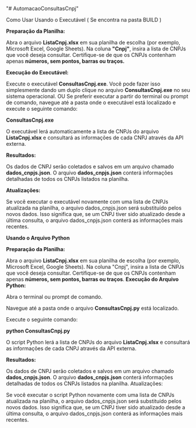 "# AutomacaoConsultasCnpj" 

Como Usar Usando o Executável ( Se encontra na pasta BUILD )

**Preparação da Planilha:**

Abra o arquivo **ListaCnpj.xlsx** em sua planilha de escolha (por exemplo, Microsoft Excel, Google Sheets).
Na coluna **"Cnpj"**, insira a lista de CNPJs que você deseja consultar.
Certifique-se de que os CNPJs contenham apenas **números, sem pontos, barras ou traços.**

**Execução do Executável:**

Execute o executável **ConsultasCnpj.exe**.
Você pode fazer isso simplesmente dando um duplo clique no arquivo **ConsultasCnpj.exe** no seu sistema operacional.
OU
Se preferir executar a partir do terminal ou prompt de comando, navegue até a pasta onde o executável está localizado e execute o seguinte comando:

**ConsultasCnpj.exe**

O executável lerá automaticamente a lista de CNPJs do arquivo **ListaCnpj.xlsx** e consultará as informações de cada CNPJ através da API externa.

**Resultados:**

Os dados de CNPJ serão coletados e salvos em um arquivo chamado **dados_cnpjs.json**.
O arquivo **dados_cnpjs.json** conterá informações detalhadas de todos os CNPJs listados na planilha.

**Atualizações:**

Se você executar o executável novamente com uma lista de CNPJs atualizada na planilha, o arquivo dados_cnpjs.json será substituído pelos novos dados.
Isso significa que, se um CNPJ tiver sido atualizado desde a última consulta, o arquivo dados_cnpjs.json conterá as informações mais recentes.




**Usando o Arquivo Python**

**Preparação da Planilha:**

Abra o arquivo **ListaCnpj.xlsx** em sua planilha de escolha (por exemplo, Microsoft Excel, Google Sheets).
Na coluna "Cnpj", insira a lista de CNPJs que você deseja consultar. Certifique-se de que os CNPJs contenham apenas **números, sem pontos, barras ou traços**.
**Execução do Arquivo Python:**

Abra o terminal ou prompt de comando.

Navegue até a pasta onde o arquivo **ConsultasCnpj.py** está localizado.

Execute o seguinte comando:


**python ConsultasCnpj.py**

O script Python lerá a lista de CNPJs do arquivo **ListaCnpj.xlsx** e consultará as informações de cada CNPJ através da API externa.

**Resultados:**

Os dados de CNPJ serão coletados e salvos em um arquivo chamado **dados_cnpjs.json**.
O arquivo **dados_cnpjs.json** conterá informações detalhadas de todos os CNPJs listados na planilha.
Atualizações:

Se você executar o script Python novamente com uma lista de CNPJs atualizada na planilha, o arquivo dados_cnpjs.json será substituído pelos novos dados.
Isso significa que, se um CNPJ tiver sido atualizado desde a última consulta, o arquivo dados_cnpjs.json conterá as informações mais recentes.
